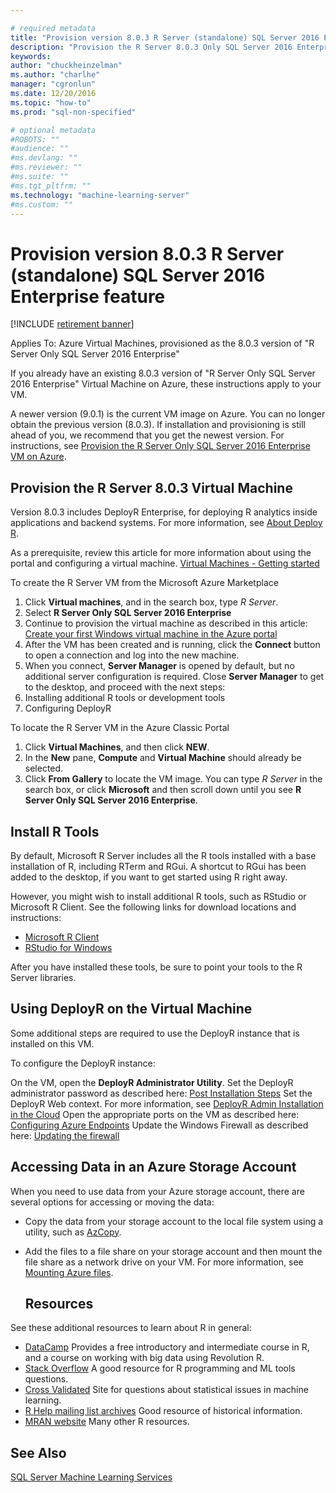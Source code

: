 ```yaml
---

# required metadata
title: "Provision version 8.0.3 R Server (standalone) SQL Server 2016 Enterprise feature"
description: "Provision the R Server 8.0.3 Only SQL Server 2016 Enterprise VM on Azure"
keywords: 
author: "chuckheinzelman"
ms.author: "charlhe"
manager: "cgronlun"
ms.date: 12/20/2016
ms.topic: "how-to"
ms.prod: "sql-non-specified"

# optional metadata
#ROBOTS: ""
#audience: ""
#ms.devlang: ""
#ms.reviewer: ""
#ms.suite: ""
#ms.tgt_pltfrm: ""
ms.technology: "machine-learning-server"
#ms.custom: ""
---
```


# Provision version 8.0.3 R Server (standalone) SQL Server 2016 Enterprise feature

[!INCLUDE [retirement banner](~/includes/machine-learning-server-retirement.md)]

Applies To: Azure Virtual Machines, provisioned as the 8.0.3 version of "R Server Only SQL Server 2016 Enterprise"

If you already have an existing 8.0.3 version of "R Server Only SQL Server 2016 Enterprise" Virtual Machine on Azure, these instructions apply to your VM. 

A newer version (9.0.1) is the current VM image on Azure. You can no longer obtain the previous version (8.0.3). If installation and provisioning is still ahead of you, we recommend that you get the newest version. For instructions, see [Provision the R Server Only SQL Server 2016 Enterprise VM on Azure](/azure/machine-learning/data-science-virtual-machine/provision-vm).

## Provision the R Server 8.0.3 Virtual Machine

Version 8.0.3 includes DeployR Enterprise, for deploying R analytics inside applications and backend systems. For more information, see [About Deploy R](../deployr/deployr-about.md).

As a prerequisite, review this article for more information about using the portal and configuring a virtual machine. [Virtual Machines - Getting started](/azure/virtual-machines)

To create the R Server VM from the Microsoft Azure Marketplace

1. Click **Virtual machines**, and in the search box, type *R Server*.
2. Select **R Server Only SQL Server 2016 Enterprise**
3. Continue to provision the virtual machine as described in this article: [Create your first Windows virtual machine in the Azure portal](https://github.com/rgl/azure-content/blob/master/articles/virtual-machines/virtual-machines-windows-hero-tutorial.md)
4. After the VM has been created and is running, click the **Connect** button to open a connection and log into the new machine.
5. When you connect, **Server Manager** is opened by default, but no additional server configuration is required. Close **Server Manager** to get to the desktop, and proceed with the next steps: 
6. Installing additional R tools or development tools
7. Configuring DeployR

To locate the R Server VM in the Azure Classic Portal

1. Click **Virtual Machines**, and then click **NEW**.
2. In the **New** pane, **Compute** and **Virtual Machine** should already be selected.
3. Click **From Gallery** to locate the VM image. You can type *R Server* in the search box, or click **Microsoft** and then scroll down until you see **R Server Only SQL Server 2016 Enterprise**.

## Install R Tools

By default, Microsoft R Server includes all the R tools installed with a base installation of R, including RTerm and RGui. A shortcut to RGui has been added to the desktop, if you want to get started using R right away.

However, you might wish to install additional R tools, such as RStudio or Microsoft R Client. See the following links for download locations and instructions:

+ [Microsoft R Client](../r-client/what-is-microsoft-r-client.md)
+ [RStudio for Windows](https://www.rstudio.com)

After you have installed these tools, be sure to point your tools to the R Server libraries.

## Using DeployR on the Virtual Machine

Some additional steps are required to use the DeployR instance that is installed on this VM.

To configure the DeployR instance:

On the VM, open the **DeployR Administrator Utility**.
Set the DeployR administrator password as described here: [Post Installation Steps](../deployr/deployr-install-on-windows.md#post-installation-steps)
Set the DeployR Web context. For more information, see [DeployR Admin Installation in the Cloud](../deployr/deployr-admin-install-in-cloud.md)
Open the appropriate ports on the VM as described here: [Configuring Azure Endpoints](../deployr/deployr-admin-install-in-cloud.md#configuring-azure-endpoints)
Update the Windows Firewall as described here: [Updating the firewall](../deployr/deployr-admin-install-in-cloud.md#updating-the-firewall)

## Accessing Data in an Azure Storage Account

When you need to use data from your Azure storage account, there are several options for accessing or moving the data:

+ Copy the data from your storage account to the local file system using a utility, such as [AzCopy](/azure/storage/storage-use-azcopy#copy-files-in-azure-file-storage-with-azcopy-preview-version-only).
+ Add the files to a file share on your storage account and then mount the file share as a network drive on your VM. For more information, see [Mounting Azure files](/azure/storage/storage-dotnet-how-to-use-files).

  ## Resources

See these additional resources to learn about R in general:

+ [DataCamp](https://www.datacamp.com/) Provides a free introductory and intermediate course in R, and a course on working with big data using Revolution R.
+ [Stack Overflow](http://stackoverflow.com/) A good resource for R programming and ML tools questions.
+ [Cross Validated](https://stats.stackexchange.com/) Site for questions about statistical issues in machine learning.
+ [R Help mailing list archives](https://www.r-project.org/mail.html) Good resource of historical information.
+ [MRAN website](https://mran.microsoft.com/documents/getting-started/) Many other R resources.

## See Also

[SQL Server Machine Learning Services](/sql/advanced-analytics/r/sql-server-r-services)
